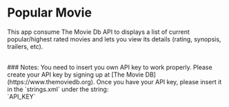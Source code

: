 # Popular Movie

This app consume The Movie Db API to displays a list of current popular/highest rated movies and lets you view its details (rating, synopsis, trailers, etc).

</br>
### Notes:
You need to insert you own API key to work properly. Please create your API key by signing up at [The Movie DB](https://www.themoviedb.org).
Once you have your API key, please insert it in the `strings.xml` under the string: </br>
`<string name="moviedb_api_key" translatable="false">API_KEY</string>`
